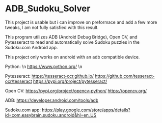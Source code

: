 # ADB_Sudoku_Solver

This project is usable but i can improve on preformace and add a few more tweaks, I am not fully satisfied with this result.

This program utilizes ADB (Android Debug Bridge), Open CV, and Pytesseract to read and automatically solve Sudoku puzzles in the Sudoku.com Android app.

This project only works on android with an adb compatible device.

Python: \n
https://www.python.org/ \n

Pytesseract:
https://tesseract-ocr.github.io/
https://github.com/tesseract-ocr/tesseract
https://pypi.org/project/pytesseract/

Open CV:
https://pypi.org/project/opencv-python/
https://opencv.org/

ADB:
https://developer.android.com/tools/adb

Sudoku.com app:
https://play.google.com/store/apps/details?id=com.easybrain.sudoku.android&hl=en_US
